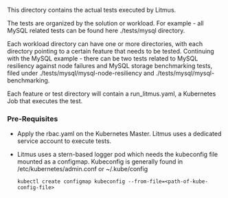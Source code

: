 This directory contains the actual tests executed by Litmus. 

The tests are organized by the solution or workload. For example - all MySQL related tests can be found here ./tests/mysql directory. 

Each workload directory can have one or more directories, with each directory pointing to a certain feature that needs to be tested. Continuing with the MySQL example - there can be two tests related to MySQL resiliency against node failures and MySQL storage benchmarking tests, filed under ./tests/mysql/mysql-node-resiliency and ./tests/mysql/mysql-benchmarking. 

Each feature or test directory will contain a run_litmus.yaml, a Kubernetes Job that executes the test. 

### Pre-Requisites

- Apply the rbac.yaml on the Kubernetes Master. Litmus uses a dedicated service account to execute tests.
- Litmus uses a stern-based logger pod which needs the kubeconfig file mounted as a configmap. Kubeconfig 
  is generally found in /etc/kubernetes/admin.conf or ~/.kube/config 

  ```kubectl create configmap kubeconfig --from-file=<path-of-kube-config-file>```

